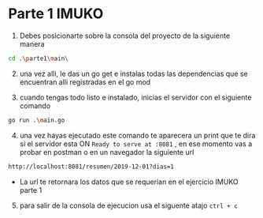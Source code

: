 # Parte 1 IMUKO

1. Debes posicionarte sobre la consola del proyecto de la siguiente manera

```bash
cd .\parte1\main\
```
2. una vez alli, le das un go get e instalas todas las dependencias que se encuentran alli registradas en el go mod

3. cuando tengas todo listo e instalado, inicias el servidor con el siguiente comando
```bash
go run .\main.go
```
4. una vez hayas ejecutado este comando te aparecera un print que te dira si el servidor esta ON ```Ready to serve at :8081``` , en ese momento vas a probar en postman o en un navegador la siguiente url

```bash
http://localhost:8081/resumen/2019-12-01?dias=1
```
- La url te retornara los datos que se requerian en el ejercicio IMUKO parte 1

5. para salir de la consola de ejecucion usa el siguente atajo ```ctrl + c ```